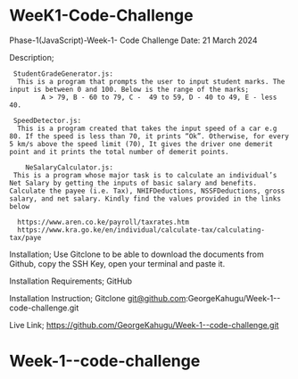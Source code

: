 # WeeK1-Code-Challenge

Phase-1(JavaScript)-Week-1- Code Challenge
Date: 21 March 2024

Description;

     StudentGradeGenerator.js: 
      This is a program that prompts the user to input student marks. The input is between 0 and 100. Below is the range of the marks;
            A > 79, B - 60 to 79, C -  49 to 59, D - 40 to 49, E - less 40.

     SpeedDetector.js:
      This is a program created that takes the input speed of a car e.g 80. If the speed is less than 70, it prints “Ok”. Otherwise, for every 5 km/s above the speed limit (70), It gives the driver one demerit point and it prints the total number of demerit points.
    
        NeSalaryCalculator.js:
     This is a program whose major task is to calculate an individual’s Net Salary by getting the inputs of basic salary and benefits. Calculate the payee (i.e. Tax), NHIFDeductions, NSSFDeductions, gross salary, and net salary. Kindly find the values provided in the links below 
      
      https://www.aren.co.ke/payroll/taxrates.htm
      https://www.kra.go.ke/en/individual/calculate-tax/calculating-tax/paye

 Installation;
      Use Gitclone to be able to download the documents from Github, copy the SSH Key, open your terminal and paste it. 
      
Installation Requirements;
     GitHub

Installation Instruction;
     Gitclone git@github.com:GeorgeKahugu/Week-1--code-challenge.git

Live Link;
     https://github.com/GeorgeKahugu/Week-1--code-challenge.git




      
# Week-1--code-challenge
